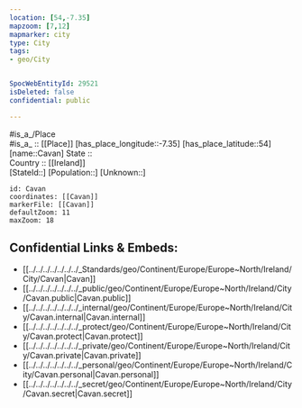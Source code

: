 ```yaml
---
location: [54,-7.35] 
mapzoom: [7,12] 
mapmarker: city 
type: City
tags:
- geo/City


SpocWebEntityId: 29521
isDeleted: false
confidential: public

---
```

#is_a_/Place  
#is_a_ :: [[Place]] 
[has_place_longitude::-7.35] 
[has_place_latitude::54] 
[name::Cavan] 
State ::  
Country :: [[Ireland]]  
[StateId::] 
[Population::] 
[Unknown::] 


```leaflet
id: Cavan
coordinates: [[Cavan]] 
markerFile: [[Cavan]] 
defaultZoom: 11 
maxZoom: 18
```


## Confidential Links & Embeds: 
- [[../../../../../../../_Standards/geo/Continent/Europe/Europe~North/Ireland/City/Cavan|Cavan]] 
- [[../../../../../../../_public/geo/Continent/Europe/Europe~North/Ireland/City/Cavan.public|Cavan.public]] 
- [[../../../../../../../_internal/geo/Continent/Europe/Europe~North/Ireland/City/Cavan.internal|Cavan.internal]] 
- [[../../../../../../../_protect/geo/Continent/Europe/Europe~North/Ireland/City/Cavan.protect|Cavan.protect]] 
- [[../../../../../../../_private/geo/Continent/Europe/Europe~North/Ireland/City/Cavan.private|Cavan.private]] 
- [[../../../../../../../_personal/geo/Continent/Europe/Europe~North/Ireland/City/Cavan.personal|Cavan.personal]] 
- [[../../../../../../../_secret/geo/Continent/Europe/Europe~North/Ireland/City/Cavan.secret|Cavan.secret]] 
